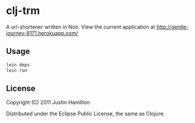 # clj-trm

A url-shortener written in Noir. View the current application at http://gentle-journey-8171.herokuapp.com/

## Usage

```bash
lein deps
lein run
```

## License

Copyright (C) 2011 Justin Hamilton

Distributed under the Eclipse Public License, the same as Clojure.

